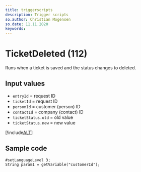 ```yaml
---
title: triggerscripts
description: Trigger scripts
so.author: Christian Mogensen
so.date: 11.11.2020
keywords:
---
```


# TicketDeleted (112)

Runs when a ticket is saved and the status changes to deleted.

## Input values

* `entryId` = request ID
* `ticketId` = request ID
* `personId` = customer (person) ID
* `contactId` = company (contact) ID
* `ticketStatus.old` = old value
* `ticketStatus.new` = new value

[!include[ALT](./includes/ticket-status.md)]

## Sample code

```crmscript
#setLanguageLevel 3;
String param1 = getVariable("customerId");
```
